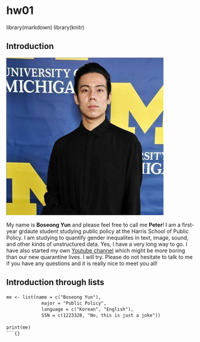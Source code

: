 # hw01
library(markdown)
library(knitr)

## Introduction
![me](Michigan.jpg)

My name is **Boseong Yun** and please feel free to call me **Peter**! I am a first-year grdaute student studying public policy at the Harris School of Public Policy. I am studying to quantify gender inequalites in text, image, sound, and other kinds of unstructured data. Yes, I have a very long way to go. I have also started my own [Youtube channel](https://www.youtube.com/channel/UCfv5YsyMCcQPNyT-g0cEYGA) which might be more boring than our new quarantine lives. I will try. Please do not hesitate to talk to me if you have any questions and it is really nice to meet you all! 

## Introduction through lists
```{r}
me <- list(name = c("Boseong Yun"),
             major = "Public Policy",
             language = c("Korean", "English"),
             SSN = c(1223328, "No, this is just a joke"))
             
print(me)
```{}        
